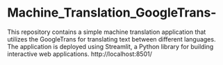 # Machine_Translation_GoogleTrans-
This repository contains a simple machine translation application that utilizes the GoogleTrans for translating text between different languages. The application is deployed using Streamlit, a Python library for building interactive web applications.
http://localhost:8501/



